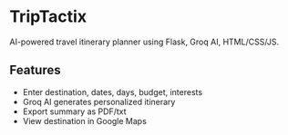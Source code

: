 # TripTactix

AI-powered travel itinerary planner using Flask, Groq AI, HTML/CSS/JS.

## Features
- Enter destination, dates, days, budget, interests
- Groq AI generates personalized itinerary
- Export summary as PDF/txt
- View destination in Google Maps
